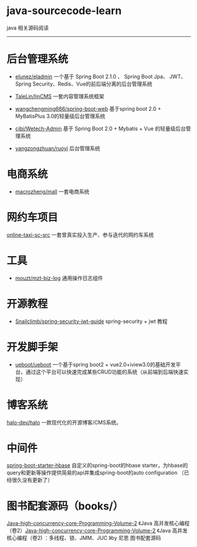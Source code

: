# java-sourcecode-learn
java 相关源码阅读

-----


# 后台管理系统

- [elunez/eladmin](https://github.com/elunez/eladmin) 一个基于 Spring Boot 2.1.0 、 Spring Boot Jpa、 JWT、Spring Security、Redis、Vue的前后端分离的后台管理系统

- [TaleLin/linCMS](https://github.com/TaleLin/lin-cms-spring-boot) 一套内容管理系统框架

- [wangchengming666/spring-boot-web](https://github.com/wangchengming666/spring-boot-web) 基于spring boot 2.0 + MyBatisPlus 3.0的轻量级后台管理系统

- [cjbi/Wetech-Admin](https://github.com/cjbi/wetech-admin) 基于 Spring Boot 2.0 + Mybatis + Vue 的轻量级后台管理系统

- [yangzongzhuan/ruoyi](https://github.com/yangzongzhuan/RuoYi) 后台管理系统


# 电商系统

- [macrozheng/mall](https://github.com/macrozheng/mall) 一套电商系统


# 网约车项目
[online-taxi-sc-src]() 一套曾真实投入生产、参与迭代的网约车系统

# 工具

- [mouzt/mzt-biz-log](https://github.com/mouzt/mzt-biz-log) 通用操作日志组件


# 开源教程

- [Snailclimb/spring-security-jwt-guide](https://github.com/Snailclimb/spring-security-jwt-guide)  spring-security + jwt 教程


# 开发脚手架

- [ueboot/ueboot](https://github.com/ueboot/ueboot) 一个基于spring boot2 + vue2.0+iview3.0的基础开发平台，通过这个平台可以快速完成某些CRUD功能的系统（从前端到后端快速实现）


# 博客系统
[halo-dev/halo](https://github.com/halo-dev/halo) 一款现代化的开源博客/CMS系统。 


# 中间件 
[spring-boot-starter-hbase](https://github.com/SpringForAll/spring-boot-starter-hbase) 自定义的spring-boot的hbase starter，为hbase的query和更新等操作提供简易的api并集成spring-boot的auto configuration （已经很久没有更新了）




# 图书配套源码（books/）
[Java-high-concurrency-core-Programming-Volume-2](https://gitee.com/crazymaker/Java-high-concurrency-core-Programming-Volume-2-source-code.git) 《Java 高并发核心编程（卷2）[Java-high-concurrency-core-Programming-Volume-2](https://gitee.com/crazymaker/Java-high-concurrency-core-Programming-Volume-2-source-code.git) 《Java 高并发核心编程（卷2) ：多线程、锁、JMM、JUC 》by 尼恩 图书配套源码